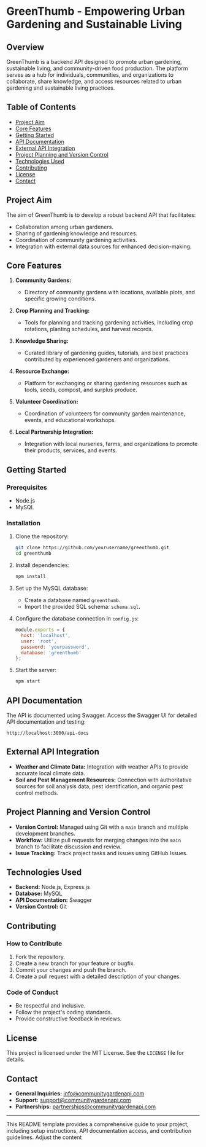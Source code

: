 # GreenThumb - Empowering Urban Gardening and Sustainable Living

## Overview

GreenThumb is a backend API designed to promote urban gardening, sustainable living, and community-driven food production. The platform serves as a hub for individuals, communities, and organizations to collaborate, share knowledge, and access resources related to urban gardening and sustainable living practices.

## Table of Contents

- [Project Aim](#project-aim)
- [Core Features](#core-features)
- [Getting Started](#getting-started)
- [API Documentation](#api-documentation)
- [External API Integration](#external-api-integration)
- [Project Planning and Version Control](#project-planning-and-version-control)
- [Technologies Used](#technologies-used)
- [Contributing](#contributing)
- [License](#license)
- [Contact](#contact)

## Project Aim

The aim of GreenThumb is to develop a robust backend API that facilitates:
- Collaboration among urban gardeners.
- Sharing of gardening knowledge and resources.
- Coordination of community gardening activities.
- Integration with external data sources for enhanced decision-making.

## Core Features

1. **Community Gardens:** 
   - Directory of community gardens with locations, available plots, and specific growing conditions.
   
2. **Crop Planning and Tracking:** 
   - Tools for planning and tracking gardening activities, including crop rotations, planting schedules, and harvest records.
   
3. **Knowledge Sharing:** 
   - Curated library of gardening guides, tutorials, and best practices contributed by experienced gardeners and organizations.
   
4. **Resource Exchange:** 
   - Platform for exchanging or sharing gardening resources such as tools, seeds, compost, and surplus produce.
   
5. **Volunteer Coordination:** 
   - Coordination of volunteers for community garden maintenance, events, and educational workshops.
   
6. **Local Partnership Integration:** 
   - Integration with local nurseries, farms, and organizations to promote their products, services, and events.

## Getting Started

### Prerequisites

- Node.js
- MySQL

### Installation

1. Clone the repository:
   ```bash
   git clone https://github.com/yourusername/greenthumb.git
   cd greenthumb
   ```

2. Install dependencies:
   ```bash
   npm install
   ```

3. Set up the MySQL database:
   - Create a database named `greenthumb`.
   - Import the provided SQL schema: `schema.sql`.

4. Configure the database connection in `config.js`:
   ```javascript
   module.exports = {
     host: 'localhost',
     user: 'root',
     password: 'yourpassword',
     database: 'greenthumb'
   };
   ```

5. Start the server:
   ```bash
   npm start
   ```

## API Documentation

The API is documented using Swagger. Access the Swagger UI for detailed API documentation and testing:

```
http://localhost:3000/api-docs
```

## External API Integration

- **Weather and Climate Data:** Integration with weather APIs to provide accurate local climate data.
- **Soil and Pest Management Resources:** Connection with authoritative sources for soil analysis data, pest identification, and organic pest control methods.

## Project Planning and Version Control

- **Version Control:** Managed using Git with a `main` branch and multiple development branches.
- **Workflow:** Utilize pull requests for merging changes into the `main` branch to facilitate discussion and review.
- **Issue Tracking:** Track project tasks and issues using GitHub Issues.

## Technologies Used

- **Backend:** Node.js, Express.js
- **Database:** MySQL
- **API Documentation:** Swagger
- **Version Control:** Git

## Contributing

### How to Contribute

1. Fork the repository.
2. Create a new branch for your feature or bugfix.
3. Commit your changes and push the branch.
4. Create a pull request with a detailed description of your changes.

### Code of Conduct

- Be respectful and inclusive.
- Follow the project's coding standards.
- Provide constructive feedback in reviews.

## License

This project is licensed under the MIT License. See the `LICENSE` file for details.

## Contact

- **General Inquiries:** info@communitygardenapi.com
- **Support:** support@communitygardenapi.com
- **Partnerships:** partnerships@communitygardenapi.com

---

This README template provides a comprehensive guide to your project, including setup instructions, API documentation access, and contribution guidelines. Adjust the content
